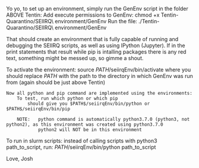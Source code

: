 Yo yo, to set up an environment, simply run the GenEnv script in the folder ABOVE Tentin:
    Add execute permissions to GenEnv:
        chmod +x Tentin-Quarantino/SEIIRQ\ environment/GenEnv
    Run the file:
        ./Tentin-Quarantino/SEIIRQ\ environment/GenEnv

That should create an environment that is fully capable of running and debugging the SEIIRQ scripts, as well as using IPython (Jupyter).
If in the print statements that result while pip is intalling packages there is any red text, something might be messed up, so gimme a shout.

To activate the environment:
    source $PATH$/seiirqEnv/bin/activate
        where you should replace $PATH$ with the path to the directory in which GenEnv was run from (again should be just above Tentin)
    
    Now all python and pip command are implemented using the environments:
        To test, run which python or which pip
            should give you $PATH$/seiirqEnv/bin/python or $PATH$/seiirqEnv/bin/pip

        NOTE:   python command is automatically python3.7.0 (python3, not python2), as this environment was created using python3.7.0
                python2 will NOT be in this environment

To run in slurm scripts:
    instead of calling scripts with python3 path_to_script, run:
        $PATH$/seiirqEnv/bin/python path_to_script


Love, 
Josh